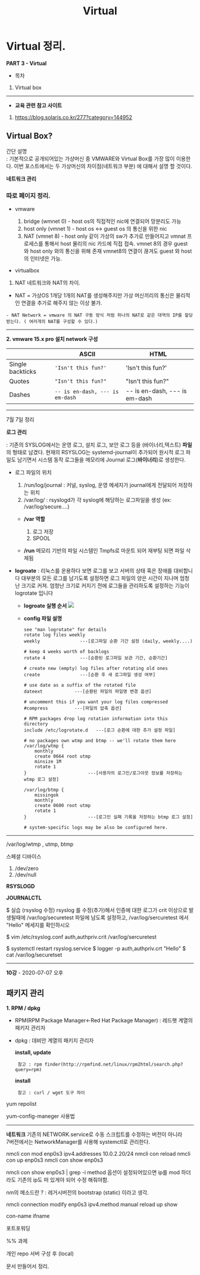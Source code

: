 ﻿---
title:  "Virtual"
excerpt: "Virtual"

categories:

  - CCCR
  
tags:

  - CCCR
 
last_modified_at: 2020-07-06T09:00:00-05:00

---


# Virtual 정리.


**PART 3 - Virtual**  

* 목차  
1. Virtual box 

  
----


  * **교육 관련 참고 사이트**
 1. https://blog.solaris.co.kr/277?category=144952


## Virtual Box?

간단 설명  
  : 기본적으로 공개되어있는 가상머신 중 VMWARE와 Virtual Box를 가장 많이 이용한다.
이번 포스트에서는 두 가상머신의 차이점(네트워크 부분) 에 대해서 설명 할 것이다.



**네트워크 관리**



### 따로 페이지 정리.
- vmware
  1) bridge (wmnet 0) - host os의 직접적인 nic에 연결되어 망분리도 가능 
  2) host only (vmnet 1) - host os <-> guest os 의 통신을 위한 nic
  3) NAT (vmnet 8) - host only 같이 가상의 sw가 추가로 만들어지고
  vmnat 프로세스를 통해서 host 물리의 nic 카드에 직접 접속.
  vmnet 8의 경우 guest 와 host only 와의 통신을 위해 존재
  vmnet8의 연결이 끊겨도 guest 와 host의 인터넷은 가능.


- virtualbox
 1) NAT 네트워크와 NAT의 차이.


-	 NAT = 가상OS 1개당 1개의 NAT를 생성해주지만 가상 머신끼리의 통신은 물리적인 연결을 추가로 해주지 않는 이상 불가.

	- NAT Network = vmware 의 NAT 구동 방식 처럼 하나의 NAT로 같은 대역의 IP를 할당받는다. ( 여러개의 NAT를 구성할 수 있다.)

   

-----


**2. vmware 15.x pro 설치 network 구성**



|                |ASCII                          |HTML                         |
|----------------|-------------------------------|-----------------------------|
|Single backticks|`'Isn't this fun?'`            |'Isn't this fun?'            |
|Quotes          |`"Isn't this fun?"`            |"Isn't this fun?"            |
|Dashes          |`-- is en-dash, --- is em-dash`|-- is en-dash, --- is em-dash|





----

7월 7일 정리

**로그 관리**

: 기존의 SYSLOG에서는 운영 로그, 설치 로그, 보안 로그 등을 (바이너리,텍스트) **파일**의 형태로 남겼다.
  현재의 RSYSLOG는 systemd-journal이 추가되어 원시적 로그 파일도 남기면서
  시스템 동작 로그들을 메모리에 Journal 로그(**바이너리**)로 생성한다.
	 
- 로그 파일의 위치
	1. /run/log/journal : 커널, syslog, 운영 메세지가 journal에게 전달되어 저장하는 위치
	2. /var/log/ : rsyslogd가 각 syslog에 해당하는 로그파일을 생성 (ex: /var/log/secure....)

	* **/var 역할**
		1. 로그 저장
		2. SPOOL 

	* **/run**
		메모리 기반의 파일 시스템인 Tmpfs로 마운트 되어 재부팅 되면 파일 삭제됨
		
* **logroate**
	: 리눅스를 운용하다 보면 로그를 보고 서버의 상태 혹은 장애를 대비합니다
	 대부분의 모든 로그를 남기도록 설정하면 로그 파일의 양은 시간이 지나며 엄청난 크기로 커져.
	 엄청난 크기로 커지기 전에 로그들을 관리하도록 설정하는 기능이 logrotate 입니다

	* **logroate 실행 순서**
	![](https://t1.daumcdn.net/cfile/tistory/99FEF73E5C986CD310)
	*	**config 파일 설명**

			see "man logrotate" for details
			rotate log files weekly
			weekly               ---[로그파일 순환 기간 설정 (daily, weekly....)
 
			# keep 4 weeks worth of backlogs
			rotate 4             ---[순환된 로그파일 보관 기간, 순환기간]

			# create new (empty) log files after rotating old ones
			create               ---[순환 후 새 로그파일 생성 여부]
	
			# use date as a suffix of the rotated file
			dateext            ---[순환된 파일의 파일명 변경 옵션]

			# uncomment this if you want your log files compressed
			#compress          ---[파일의 압축 옵션]

			# RPM packages drop log rotation information into this directory
			include /etc/logrotate.d   ---[로그 순환에 대한 추가 설정 파일]

			# no packages own wtmp and btmp -- we'll rotate them here
			/var/log/wtmp {
			    monthly
			    create 0664 root utmp
				minsize 1M
			    rotate 1
			}                       ---[사용자의 로그인/로그아웃 정보를 저장하는 wtmp 로그 설정]

			/var/log/btmp {
			    missingok
			    monthly
			    create 0600 root utmp
			    rotate 1
			}                       ---[로그인 실패 기록을 저장하는 btmp 로그 설정]

			# system-specific logs may be also be configured here.


----




/var/log/wtmp , utmp, btmp 


스페셜 디바이스 
1. /dev/zero
2. /dev/null

**RSYSLOGD**

**JOURNALCTL**


$ 실습 (rsyslog 수정)
 rsyslog 를 수정(추가)해서 인증에 대한 로그가 crit 이상으로 발생될때에 /var/log/securetest 파일에 남도록 설정하고, /var/log/sercuretest 에서 "Hello" 메세지를 확인하시오

$ vim /etc/rsyslog.conf
auth,authpriv.crit							/var/log/sercuretest

$ systemctl restart rsyslog.service
$ logger -p auth,authpriv.crt "Hello"
$ cat /var/log/securetset

----


**10강** - 2020-07-07 오후


## 패키지 관리

**1. RPM / dpkg**

-   RPM(RPM Package Manager←Red Hat Package Manager) : 레드햇 계열의 패키지 관리자
-   dpkg : 데비안 계열의 패키지 관리자


	**install, update**

		 참고 : rpm finder(http://rpmfind.net/linux/rpm2html/search.php?query=rpm)

	**install**

		 참고 : curl / wget 도구 차이




yum repolist


yum-config-maneger 사용법

-------

**네트워크**
기존의 NETWORK.service로 수동 스크립트를 수정하는 버전이 아니라  
7버전에서는 NetworkManager를 사용해 systemctl로 관리한다.




nmcli con mod enp0s3 ipv4.addresses 10.0.2.20/24
nmcli con reload 
nmcli con up enp0s3
nmcli con show enp0s3

nmcli con show enp0s3 | grep -i method 옵션이 설정되어있으면
ip를 mod 하더라도 기존의 ip도 떠 있게야 되어 수정 해줘야함.

nm의 메소드란 ? : 레거시버전의 bootstrap (static) 이라고 생각.

nmcli connection modify enp0s3 ipv4.method manual
reload
up
show


con-name
ifname 



포트포워딩


%% 과제 

개인 repo 서버 구성 후 (local) 

문서 만들어서 정리.

